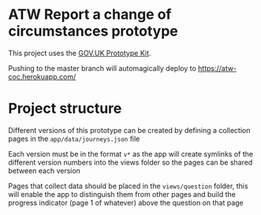 #  ATW Report a change of circumstances prototype

This project uses the [GOV.UK Prototype Kit](https://govuk-prototype-kit.herokuapp.com/docs).

Pushing to the master branch will automagically deploy to https://atw-coc.herokuapp.com/

# Project structure

Different versions of this prototype can be created by defining a collection pages in the `app/data/journeys.json` file

Each version must be in the format `v*` as the app will create symlinks of the different version numbers into the views folder so the pages can be shared between each version

Pages that collect data should be placed in the `views/question` folder, this will enable the app to distinguish them from other pages and build the progress indicator (page 1 of whatever) above the question on that page